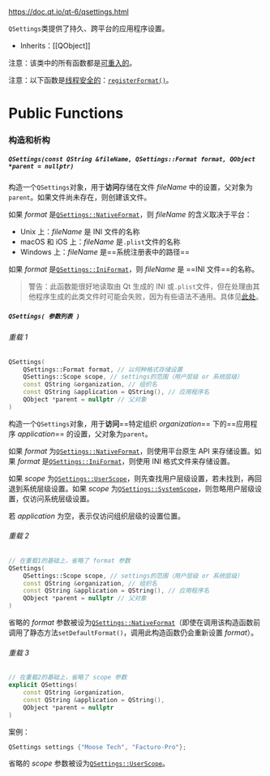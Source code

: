 https://doc.qt.io/qt-6/qsettings.html

`QSettings`类提供了持久、跨平台的应用程序设置。

- Inherits：[[QObject]]

注意：该类中的所有函数都是[可重入的](https://doc.qt.io/qt-6/threads-reentrancy.html)。

注意：以下函数是[线程安全的](https://doc.qt.io/qt-6/threads-reentrancy.html)：[`registerFormat()`](https://doc.qt.io/qt-6/qsettings.html#registerFormat)。


# Public Functions

### 构造和析构

##### `QSettings(const QString &fileName, QSettings::Format format, QObject *parent = nullptr)`

构造一个`QSettings`对象，用于**访问**存储在文件 *fileName* 中的设置，父对象为`parent`。如果文件尚未存在，则创建该文件。

如果 *format* 是[`QSettings::NativeFormat`](https://doc.qt.io/qt-6/qsettings.html#Format-enum)，则 *fileName* 的含义取决于平台：
- Unix 上：*fileName* 是 INI 文件的名称
- macOS 和 iOS 上：*fileName* 是`.plist`文件的名称
- Windows 上：*fileName* 是==系统注册表中的路径==

如果 *format* 是[`QSettings::IniFormat`](https://doc.qt.io/qt-6/qsettings.html#Format-enum)，则 *fileName* 是 ==INI 文件==的名称。

> 警告：此函数能很好地读取由 Qt 生成的 INI 或`.plist`文件，但在处理由其他程序生成的此类文件时可能会失败，因为有些语法不通用。具体见[此处](https://doc.qt.io/qt-6/qsettings.html#QSettings-2)。

##### `QSettings( 参数列表 )`

###### 重载 1

```cpp
QSettings(
	QSettings::Format format, // 以何种格式存储设置
	QSettings::Scope scope, // settings的范围（用户层级 or 系统层级）
	const QString &organization, // 组织名
	const QString &application = QString(), // 应用程序名
	QObject *parent = nullptr // 父对象
)
```

构造一个`QSettings`对象，用于**访问**==特定组织 *organization*== 下的==应用程序 *application*== 的设置，父对象为`parent`。

如果 *format* 为[`QSettings::NativeFormat`](https://doc.qt.io/qt-6/qsettings.html#Format-enum)，则使用平台原生 API 来存储设置。如果 *format* 是[`QSettings::IniFormat`](https://doc.qt.io/qt-6/qsettings.html#Format-enum)，则使用 INI 格式文件来存储设置。

如果 *scope* 为[`QSettings::UserScope`](https://doc.qt.io/qt-6/qsettings.html#Scope-enum)，则先查找用户层级设置，若未找到，再回退到系统层级设置。如果 *scope* 为[`QSettings::SystemScope`](https://doc.qt.io/qt-6/qsettings.html#Scope-enum)，则忽略用户层级设置，仅访问系统层级设置。

若 *application* 为空，表示仅访问组织层级的设置位置。

###### 重载 2

```cpp
// 在重载1的基础上，省略了 format 参数
QSettings(
	QSettings::Scope scope, // settings的范围（用户层级 or 系统层级）
	const QString &organization, // 组织名
	const QString &application = QString(), // 应用程序名
	QObject *parent = nullptr // 父对象
)
```

省略的 *format* 参数被设为[`QSettings::NativeFormat`](https://doc.qt.io/qt-6/qsettings.html#Format-enum)（即使在调用该构造函数前调用了静态方法`setDefaultFormat()`，调用此构造函数仍会重新设置 *format*）。

###### 重载 3

```cpp
// 在重载2的基础上，省略了 scope 参数
explicit QSettings(
	const QString &organization,
	const QString &application = QString(),
	QObject *parent = nullptr
)
```

案例：

```cpp
QSettings settings {"Moose Tech", "Facturo-Pro"};
```

省略的 *scope* 参数被设为[`QSettings::UserScope`](https://doc.qt.io/qt-6/qsettings.html#Scope-enum)。